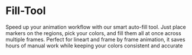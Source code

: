 # Fill-Tool
Speed up your animation workflow with our smart auto-fill tool. Just place markers on the regions, pick your colors, and fill them all at once across multiple frames. Perfect for lineart and frame by frame animation, it saves hours of manual work while keeping your colors consistent and accurate
